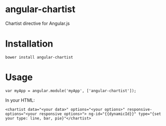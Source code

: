 angular-chartist
=================

Chartist directive for Angular.js

Installation
=================
````
bower install angular-chartist
````
Usage
=================
````
var myApp = angular.module('myApp', ['angular-chartist']);

````

In your HTML:
````
<chartist data="<your data>" options="<your options>" responsive-options="<your responsive options>"> ng-id="{{dynamicId}}" type="{set your type: line, bar, pie}"</chartist>
````
